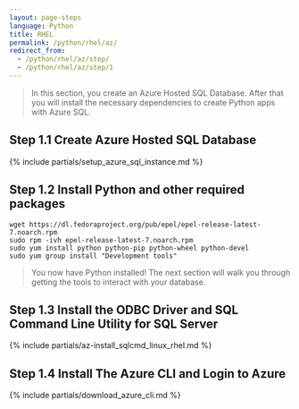 ```yaml
---
layout: page-steps
language: Python
title: RHEL
permalink: /python/rhel/az/
redirect_from:
  - /python/rhel/az/step/
  - /python/rhel/az/step/1
---
```


> In this section, you create an Azure Hosted SQL Database. After that you will install the necessary dependencies to create Python apps with Azure SQL.
 
## Step 1.1 Create Azure Hosted SQL Database

{% include partials/setup_azure_sql_instance.md %}

## Step 1.2 Install Python and other required packages

```terminal
wget https://dl.fedoraproject.org/pub/epel/epel-release-latest-7.noarch.rpm
sudo rpm -ivh epel-release-latest-7.noarch.rpm
sudo yum install python python-pip python-wheel python-devel
sudo yum group install "Development tools"
```

> You now have Python installed! The next section will walk you through getting the tools to interact with your database.

## Step 1.3 Install the ODBC Driver and SQL Command Line Utility for SQL Server

{% include partials/az-install_sqlcmd_linux_rhel.md %}


## Step 1.4 Install The Azure CLI and Login to Azure

{% include partials/download_azure_cli.md %}